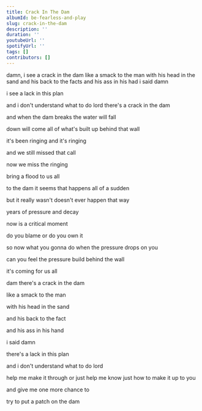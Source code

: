 ```yaml
---
title: Crack In The Dam
albumId: be-fearless-and-play
slug: crack-in-the-dam
description: ''
duration: ''
youtubeUrl: ''
spotifyUrl: ''
tags: []
contributors: []
---
```


damn, i see a crack in the dam
like a smack to the man
with his head in the sand
and his back to the facts
and his ass in his had
i said damn

i see a lack in this plan

and i don't understand what to do lord there's a crack in the dam



and when the dam breaks the water will fall

down will come all of what's built up behind that wall

it's been ringing and it's ringing

and we still missed that call

now we miss the ringing

bring a flood to us all



to the dam it seems that happens all of a sudden

but it really wasn't doesn't ever happen that way

years of pressure and decay

now is a critical moment

do you blame or do you own it

so now what you gonna do when the pressure drops on you



can you feel the pressure build behind the wall

it's coming for us all



dam there's a crack in the dam

like a smack to the man

with his head in the sand

and his back to the fact

and his ass in his hand

i said damn

there's a lack in this plan

and i don't understand what to do lord

help me make it through or just help me know just how to make it up to you

and give me one more chance to

try to put a patch on the dam
